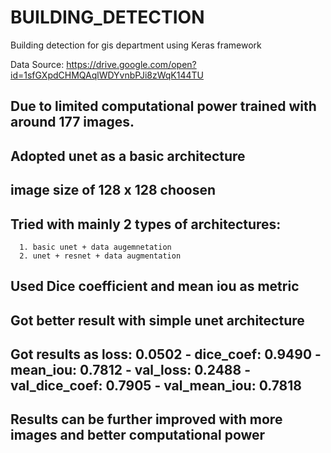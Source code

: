 # BUILDING_DETECTION

Building detection for gis department using Keras framework


Data Source: https://drive.google.com/open?id=1sfGXpdCHMQAqlWDYvnbPJi8zWqK144TU
 
## Due to limited computational power trained  with around 177 images.

## Adopted unet as a basic architecture

## image size of 128 x 128 choosen

## Tried with mainly 2 types of architectures:
      1. basic unet + data augemnetation
      2. unet + resnet + data augmentation
      
## Used Dice coefficient and mean iou as metric
## Got better result with simple unet architecture 

## Got results as loss: 0.0502 - dice_coef: 0.9490 - mean_iou: 0.7812 - val_loss: 0.2488 - val_dice_coef: 0.7905 - val_mean_iou: 0.7818

## Results can be further improved with more images and better computational power






